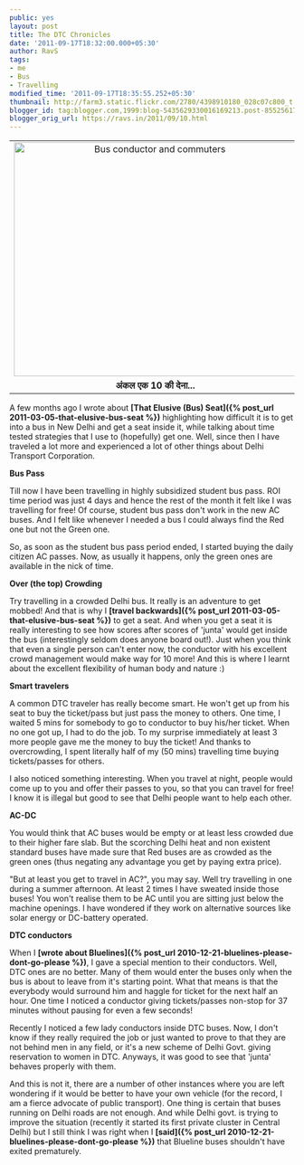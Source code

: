 ```yaml
---
public: yes
layout: post
title: The DTC Chronicles
date: '2011-09-17T18:32:00.000+05:30'
author: RavS
tags:
- me
- Bus
- Travelling
modified_time: '2011-09-17T18:35:55.252+05:30'
thumbnail: http://farm3.static.flickr.com/2780/4398910180_028c07c800_t.jpg
blogger_id: tag:blogger.com,1999:blog-5435629330016169213.post-8552561711456224191
blogger_orig_url: https://ravs.in/2011/09/10.html
---
```


<table align="center" cellpadding="0" cellspacing="0" class="tr-caption-container" style="margin-left: auto; margin-right: auto; text-align: center;"><tbody><tr><td style="text-align: center;"><a href="http://www.flickr.com/photos/bluedotwalker/4398910180/" style="margin-left: auto; margin-right: auto;" title="Bus conductor and commuters by Blue Dot Walker, on Flickr"><img alt="Bus conductor and commuters" height="414" src="http://farm3.static.flickr.com/2780/4398910180_028c07c800.jpg" width="500"></a></td></tr><tr><td class="tr-caption" style="text-align: center;"><b>अंकल एक 10 की देना...</b></td></tr></tbody></table>

A few months ago I wrote about **[That Elusive (Bus) Seat]({% post_url 2011-03-05-that-elusive-bus-seat %})** highlighting how difficult it is to get into a bus in New Delhi and get a seat inside it, while talking about time tested strategies that I use to (hopefully) get one. Well, since then I have traveled a lot more and experienced a lot of other things about Delhi Transport Corporation.

**Bus Pass**

Till now I have been travelling in highly subsidized student bus pass. ROI time period was just 4 days and hence the rest of the month it felt like I was travelling for free! Of course, student bus pass don't work in the new AC buses. And I felt like whenever I needed a bus I could always find the Red one but not the Green one.

So, as soon as the student bus pass period ended, I started buying the daily citizen AC passes. Now, as usually it happens, only the green ones are available in the nick of time.

**Over (the top) Crowding**

Try travelling in a crowded Delhi bus. It really is an adventure to get mobbed! And that is why I **[travel backwards]({% post_url 2011-03-05-that-elusive-bus-seat %})** to get a seat. And when you get a seat it is really interesting to see how scores after scores of 'junta' would get inside the bus (interestingly seldom does anyone board out!). Just when you think that even a single person can't enter now, the conductor with his excellent crowd management would make way for 10 more! And this is where I learnt about the excellent flexibility of human body and nature :)

**Smart travelers**

A common DTC traveler has really become smart. He won't get up from his seat to buy the ticket/pass but just pass the money to others. One time, I waited 5 mins for somebody to go to conductor to buy his/her ticket. When no one got up, I had to do the job. To my surprise immediately at least 3 more people gave me the money to buy the ticket! And thanks to overcrowding, I spent literally half of my (50 mins) travelling time buying tickets/passes for others.

I also noticed something interesting. When you travel at night, people would come up to you and offer their passes to you, so that you can travel for free! I know it is illegal but good to see that Delhi people want to help each other.

**AC-DC**

You would think that AC buses would be empty or at least less crowded due to their higher fare slab. But the scorching Delhi heat and non existent standard buses have made sure that Red buses are as crowded as the green ones (thus negating any advantage you get by paying extra price).

"But at least you get to travel in AC?", you may say. Well try travelling in one during a summer afternoon. At least 2 times I have sweated inside those buses! You won't realise them to be AC until you are sitting just below the machine openings. I have wondered if they work on alternative sources like solar energy or DC-battery operated.

**DTC conductors**

When I **[wrote about Bluelines]({% post_url 2010-12-21-bluelines-please-dont-go-please %})**, I gave a special mention to their conductors. Well, DTC ones are no better. Many of them would enter the buses only when the bus is about to leave from it's starting point. What that means is that the everybody would surround him and haggle for ticket for the next half an hour. One time I noticed a conductor giving tickets/passes non-stop for 37 minutes without pausing for even a few seconds!

Recently I noticed a few lady conductors inside DTC buses. Now, I don't know if they really required the job or just wanted to prove to that they are not behind men in any field, or it's a new scheme of Delhi Govt. giving reservation to women in DTC. Anyways, it was good to see that 'junta' behaves properly with them.

And this is not it, there are a number of other instances where you are left wondering if it would be better to have your own vehicle (for the record, I am a fierce advocate of public transport). One thing is certain that buses running on Delhi roads are not enough. And while Delhi govt. is trying to improve the situation (recently it started its first private cluster in Central Delhi) but I still think I was right when I **[said]({% post_url 2010-12-21-bluelines-please-dont-go-please %})** that Blueline buses shouldn't have exited prematurely.
